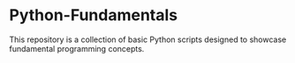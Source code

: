# Python-Fundamentals
This repository is a collection of basic Python scripts designed to showcase fundamental programming concepts.
